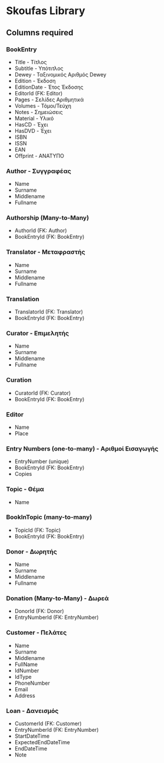 # Skoufas Library

## Columns required

### BookEntry

- Title - Τίτλος
- Subtitle - Υπότιτλος
- Dewey - Ταξινομικός Αριθμός Dewey
- Edition - Έκδοση
- EditionDate - Έτος Έκδοσης
- EditorId (FK: Editor)
- Pages - Σελίδες Αριθμητικά
- Volumes - Τόμοι/Τεύχη
- Notes - Σημειώσεις
- Material - Υλικό
- HasCD - Έχει
- HasDVD - Έχει
- ISBN
- ISSN
- EAN
- Offprint - ΑΝΑΤΥΠΟ

### Author - Συγγραφέας

- Name
- Surname
- Middlename
- Fullname

### Authorship (Many-to-Many)

- AuthorId (FK: Author)
- BookEntryId (FK: BookEntry)

### Translator - Μεταφραστής

- Name
- Surname
- Middlename
- Fullname

### Translation

- TranslatorId (FK: Translator)
- BookEntryId (FK: BookEntry)

### Curator - Επιμελητής

- Name
- Surname
- Middlename
- Fullname

### Curation

- CuratorId (FK: Curator)
- BookEntryId (FK: BookEntry)

### Editor

- Name
- Place

### Entry Numbers (one-to-many) - Αριθμοί Εισαγωγής

- EntryNumber (unique)
- BookEntryId (FK: BookEntry)
- Copies

### Topic - Θέμα

- Name

### BookInTopic (many-to-many)

- TopicId (FK: Topic)
- BookEntryId (FK: BookEntry)

### Donor - Δωρητής

- Name
- Surname
- Middlename
- Fullname

### Donation (Many-to-Many) - Δωρεά

- DonorId (FK: Donor)
- EntryNumberId (FK: EntryNumber)

### Customer - Πελάτες

- Name
- Surname
- Middlename
- FullName
- IdNumber
- IdType
- PhoneNumber
- Email
- Address

### Loan - Δανεισμός

- CustomerId (FK: Customer)
- EntryNumberId (FK: EntryNumber)
- StartDateTime
- ExpectedEndDateTime
- EndDateTime
- Note



